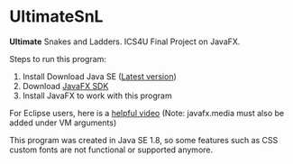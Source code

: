 # UltimateSnL
**Ultimate** Snakes and Ladders. ICS4U Final Project on JavaFX.

Steps to run this program:
1. Install Download Java SE ([Latest version](https://www.oracle.com/java/technologies/javase-jdk14-downloads.html))
2. Download [JavaFX SDK](https://gluonhq.com/products/javafx/)
3. Install JavaFX to work with this program

For Eclipse users, here is a [helpful video](https://www.youtube.com/watch?v=oVn6_2KuYbM)
(Note: javafx.media must also be added under VM arguments)

This program was created in Java SE 1.8, so some features such as CSS custom fonts are not functional or supported anymore.

